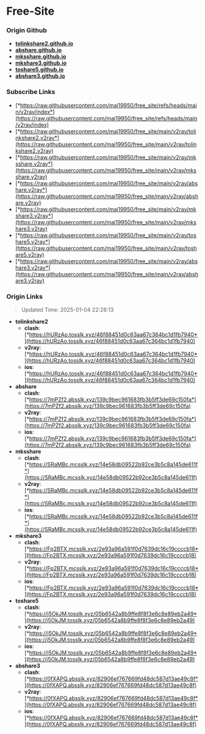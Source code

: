 # Free-Site

### Origin Github

- [**tolinkshare2.github.io**](https://github.com/tolinkshare2/tolinkshare2.github.io)
- [**abshare.github.io**](https://github.com/abshare/abshare.github.io)
- [**mksshare.github.io**](https://github.com/mksshare/mksshare.github.io)
- [**mkshare3.github.io**](https://github.com/mkshare3/mkshare3.github.io)
- [**toshare5.github.io**](https://github.com/toshare5/toshare5.github.io)
- [**abshare3.github.io**](https://github.com/abshare3/abshare3.github.io)

### Subscribe Links

- [*https://raw.githubusercontent.com/mai19950/free_site/refs/heads/main/v2ray/index*](https://raw.githubusercontent.com/mai19950/free_site/refs/heads/main/v2ray/index)
- [*https://raw.githubusercontent.com/mai19950/free_site/main/v2ray/tolinkshare2.v2ray*](https://raw.githubusercontent.com/mai19950/free_site/main/v2ray/tolinkshare2.v2ray)
- [*https://raw.githubusercontent.com/mai19950/free_site/main/v2ray/mksshare.v2ray*](https://raw.githubusercontent.com/mai19950/free_site/main/v2ray/mksshare.v2ray)
- [*https://raw.githubusercontent.com/mai19950/free_site/main/v2ray/abshare.v2ray*](https://raw.githubusercontent.com/mai19950/free_site/main/v2ray/abshare.v2ray)
- [*https://raw.githubusercontent.com/mai19950/free_site/main/v2ray/mkshare3.v2ray*](https://raw.githubusercontent.com/mai19950/free_site/main/v2ray/mkshare3.v2ray)
- [*https://raw.githubusercontent.com/mai19950/free_site/main/v2ray/toshare5.v2ray*](https://raw.githubusercontent.com/mai19950/free_site/main/v2ray/toshare5.v2ray)
- [*https://raw.githubusercontent.com/mai19950/free_site/main/v2ray/abshare3.v2ray*](https://raw.githubusercontent.com/mai19950/free_site/main/v2ray/abshare3.v2ray)

### Origin Links

> Updated Time: 2025-01-04 22:28:13

- **tolinkshare2**
  - **clash**: [*https://hURzAo.tosslk.xyz/46f88451d0c63aa67c364bc1d1fb7940*](https://hURzAo.tosslk.xyz/46f88451d0c63aa67c364bc1d1fb7940)
  - **v2ray**: [*https://hURzAo.tosslk.xyz/46f88451d0c63aa67c364bc1d1fb7940*](https://hURzAo.tosslk.xyz/46f88451d0c63aa67c364bc1d1fb7940)
  - **ios**: [*https://hURzAo.tosslk.xyz/46f88451d0c63aa67c364bc1d1fb7940*](https://hURzAo.tosslk.xyz/46f88451d0c63aa67c364bc1d1fb7940)
- **abshare**
  - **clash**: [*https://7mPZf2.absslk.xyz/139c9bec961683fb3b5ff3de69c150fa*](https://7mPZf2.absslk.xyz/139c9bec961683fb3b5ff3de69c150fa)
  - **v2ray**: [*https://7mPZf2.absslk.xyz/139c9bec961683fb3b5ff3de69c150fa*](https://7mPZf2.absslk.xyz/139c9bec961683fb3b5ff3de69c150fa)
  - **ios**: [*https://7mPZf2.absslk.xyz/139c9bec961683fb3b5ff3de69c150fa*](https://7mPZf2.absslk.xyz/139c9bec961683fb3b5ff3de69c150fa)
- **mksshare**
  - **clash**: [*https://SRaMBc.mcsslk.xyz/14e58db09522b92ce3b5c8a145de611f*](https://SRaMBc.mcsslk.xyz/14e58db09522b92ce3b5c8a145de611f)
  - **v2ray**: [*https://SRaMBc.mcsslk.xyz/14e58db09522b92ce3b5c8a145de611f*](https://SRaMBc.mcsslk.xyz/14e58db09522b92ce3b5c8a145de611f)
  - **ios**: [*https://SRaMBc.mcsslk.xyz/14e58db09522b92ce3b5c8a145de611f*](https://SRaMBc.mcsslk.xyz/14e58db09522b92ce3b5c8a145de611f)
- **mkshare3**
  - **clash**: [*https://Fp2BTX.mcsslk.xyz/2e93a96a591f0d7639dc16c19ccccb18*](https://Fp2BTX.mcsslk.xyz/2e93a96a591f0d7639dc16c19ccccb18)
  - **v2ray**: [*https://Fp2BTX.mcsslk.xyz/2e93a96a591f0d7639dc16c19ccccb18*](https://Fp2BTX.mcsslk.xyz/2e93a96a591f0d7639dc16c19ccccb18)
  - **ios**: [*https://Fp2BTX.mcsslk.xyz/2e93a96a591f0d7639dc16c19ccccb18*](https://Fp2BTX.mcsslk.xyz/2e93a96a591f0d7639dc16c19ccccb18)
- **toshare5**
  - **clash**: [*https://j5OkJM.tosslk.xyz/05b6542a8b9ffe8f8f3e6c8e89eb2a49*](https://j5OkJM.tosslk.xyz/05b6542a8b9ffe8f8f3e6c8e89eb2a49)
  - **v2ray**: [*https://j5OkJM.tosslk.xyz/05b6542a8b9ffe8f8f3e6c8e89eb2a49*](https://j5OkJM.tosslk.xyz/05b6542a8b9ffe8f8f3e6c8e89eb2a49)
  - **ios**: [*https://j5OkJM.tosslk.xyz/05b6542a8b9ffe8f8f3e6c8e89eb2a49*](https://j5OkJM.tosslk.xyz/05b6542a8b9ffe8f8f3e6c8e89eb2a49)
- **abshare3**
  - **clash**: [*https://0fXAPQ.absslk.xyz/82906ef767669fd48dc587d13ae49c8f*](https://0fXAPQ.absslk.xyz/82906ef767669fd48dc587d13ae49c8f)
  - **v2ray**: [*https://0fXAPQ.absslk.xyz/82906ef767669fd48dc587d13ae49c8f*](https://0fXAPQ.absslk.xyz/82906ef767669fd48dc587d13ae49c8f)
  - **ios**: [*https://0fXAPQ.absslk.xyz/82906ef767669fd48dc587d13ae49c8f*](https://0fXAPQ.absslk.xyz/82906ef767669fd48dc587d13ae49c8f)
